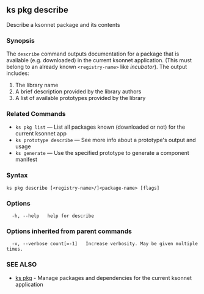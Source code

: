 ## ks pkg describe

Describe a ksonnet package and its contents

### Synopsis


The `describe` command outputs documentation for a package that is available
(e.g. downloaded) in the current ksonnet application. (This must belong to an already
known `<registry-name>` like *incubator*). The output includes:

1. The library name
2. A brief description provided by the library authors
3. A list of available prototypes provided by the library

### Related Commands

* `ks pkg list` — List all packages known (downloaded or not) for the current ksonnet app
* `ks prototype describe` — See more info about a prototype's output and usage
* `ks generate` — Use the specified prototype to generate a component manifest

### Syntax


```
ks pkg describe [<registry-name>/]<package-name> [flags]
```

### Options

```
  -h, --help   help for describe
```

### Options inherited from parent commands

```
  -v, --verbose count[=-1]   Increase verbosity. May be given multiple times.
```

### SEE ALSO

* [ks pkg](ks_pkg.md)	 - Manage packages and dependencies for the current ksonnet application

